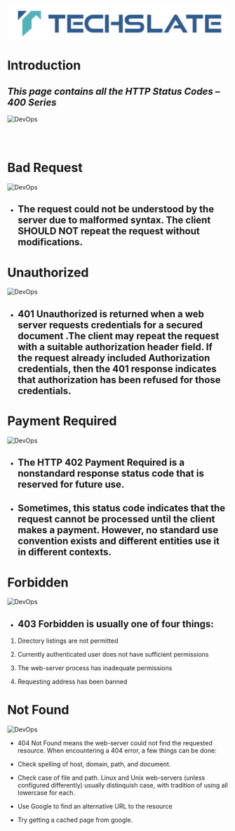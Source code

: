 ![TechSlate](../global/images/ts.png)

# Introduction 

## *This page contains all the HTTP Status Codes – 400 Series*

![DevOps](images/error.jpg)
<pre>


</pre>   


# **Bad Request**

![DevOps](images/400.png)

- ## **The request could not be understood by the server due to malformed syntax. The client SHOULD NOT repeat the request without modifications.**



# **Unauthorized**

![DevOps](images/401.png)


- ## **401 Unauthorized is returned when a web server requests credentials for a secured document .The client may repeat the request with a suitable authorization header field. If the request already included Authorization credentials, then the 401 response indicates that authorization has been refused for those credentials.**


# **Payment Required**

![DevOps](images/402.png)

- ## **The HTTP 402 Payment Required is a nonstandard response status code that is reserved for future use.** 

- ## **Sometimes, this status code indicates that the request cannot be processed until the client makes a payment. However, no standard use convention exists and different entities use it in different contexts.** 


# **Forbidden**

![DevOps](images/403.png)

- ## **403 Forbidden is usually one of four things:**

1. Directory listings are not permitted

2. Currently authenticated user does not have sufficient permissions

3. The web-server process has inadequate permissions

4. Requesting address has been banned


# **Not Found**

![DevOps](images/404.png)

- 404 Not Found means the web-server could not find the requested resource. When encountering a 404 error, a few things can be done:

- Check spelling of host, domain, path, and document.

- Check case of file and path. Linux and Unix web-servers (unless configured differently) usually distinquish case, with tradition of using all lowercase for each.

- Use Google to find an alternative URL to the resource

- Try getting a cached page from google.

